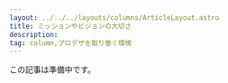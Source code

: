```yaml
---
layout: ../../../layouts/columns/ArticleLayout.astro
title: ミッションやビジョンの大切さ
description:
tag: column,プロデザを取り巻く環境
---
```


この記事は準備中です。